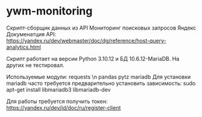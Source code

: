 # ywm-monitoring
Скрипт-сборщик данных из API Мониторинг поисковых запросов Яндекс
Докуменатция API:
https://yandex.ru/dev/webmaster/doc/dg/reference/host-query-analytics.html


Скрипт работает на версии Python 3.10.12 и БД 10.6.12-MariaDB. На других не тестировал.

Используемые модули:
requests \n
pandas
pytz
mariadb
Для установки mariadb часто требуется предварительно установить зависимость:
sudo apt-get install libmariadb3 libmariadb-dev

Для работы требуется получить токен:
https://yandex.ru/dev/id/doc/ru/register-client
